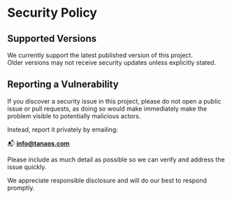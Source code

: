 # Security Policy

## Supported Versions

We currently support the latest published version of this project.  
Older versions may not receive security updates unless explicitly stated.

## Reporting a Vulnerability

If you discover a security issue in this project, please do not open a public issue or pull requests, as doing so would make immediately make the problem visible to potentially malicious actors.

Instead, report it privately by emailing:

📬 **info@tanaos.com**

Please include as much detail as possible so we can verify and address the issue quickly.

We appreciate responsible disclosure and will do our best to respond promptly.
